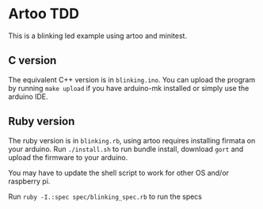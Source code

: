 # Artoo TDD

This is a blinking led example using artoo and minitest.

## C version

The equivalent C++ version is in `blinking.ino`. You can upload the
program by running `make upload` if you have arduino-mk installed or
simply use the arduino IDE.

## Ruby version

The ruby version is in `blinking.rb`, using artoo requires installing
firmata on your arduino. Run `./install.sh` to run bundle install,
download `gort` and upload the firmware to your arduino.

You may have to update the shell script to work for other OS and/or
raspberry pi.

Run `ruby -I.:spec spec/blinking_spec.rb` to run the specs
